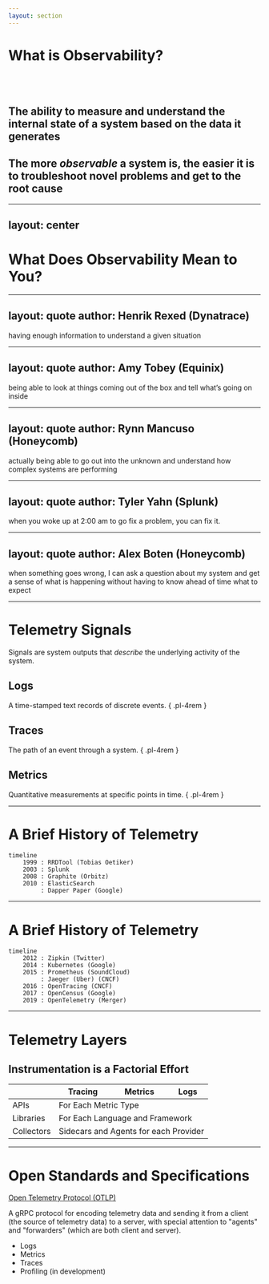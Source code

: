```yaml
---
layout: section
---
```

# What is Observability?

<br/>
<br/>

<v-clicks>

## The ability to measure and understand the internal state of a system based on the data it generates

## The more _observable_ a system is, the easier it is to troubleshoot novel problems and get to the root cause

</v-clicks>

<!--

Observability is the ability to measure and understand the internal state of a complex system (from the outside), based solely on data that it generates -- without having to rely on internal knowledge or assumptions about how the system works.

The more _observable_ a system is, the easier it is to troubleshoot novel problems (that is, the "unknown unknowns") and get to the root cause.

-->

---
layout: center
---

# What Does Observability Mean to You?

<!--

So what does this mean _to you_?

-->

---
layout: quote
author: Henrik Rexed (Dynatrace)
---

having enough information to understand a given situation

<!--

I have a few quotes here from the "Humans of Open Telemetry" interviews (as posted on tthe OpenTelemetry website).

There aren't the maintainers and contributors on the Open Telemetry project, so I think it's worth seeing what they have to say about observability.

Incidentally, I've called out where all these people work on the slides, just to emphasize a little bit that this project is not an ivory tower open source community, but rather a collaboration between all of the major players in the monitoring and observability space.

### Henrik Rexed, from Dynatrace said:

... monitoring is like, you just look at something, and observability is like having enough information to understand a given situation. So if you just look at metrics then, okay, you have a guess that something is going on, but you don’t understand. So having the options to get more information like logs, events, exceptions, traces, compiling, then at the end combine all those dimensions together, then you say, okay, I got it, this is my problem and I can resolve it.

-->

---
layout: quote
author: Amy Tobey (Equinix)
---

being able to look at things coming out of the box and tell what’s going on inside

<!--  It means being able to look at things coming out of the box and tell what’s going on inside parts. Very convenient. -->

---
layout: quote
author: Rynn Mancuso (Honeycomb)
---
actually being able to go out into the unknown and understand how complex systems are performing

<!--

For me, observability is about being able to ask deeper questions of our systems, being able to demand, I think, more than just alerting on things that are emergencies, things we’ve seen before, but actually being able to go out into the unknown and understand how complex systems are performing.

-->

---
layout: quote
author: Tyler Yahn (Splunk)
---

when you woke up at 2:00 am to go fix a problem, you can fix it.

<!--
I think Observability means that when you woke up at 2:00am to go fix a problem, you can fix it. And ideally, the next day you’re able to look at that code again and find out a way to never have that problem exist. I think that’s really what it means to me.
-->

---
layout: quote
author: Alex Boten (Honeycomb)
---

when something goes wrong, I can ask a question about my system and get a sense of what is happening without having to know ahead of time what to expect

<!-- . It means everything. Observability is life. I think Observability means that when something goes wrong, I can ask a question about my system and get a sense of what is happening without having to know ahead of time what to expect. Like I can just go and dig into my data and my services are instrumented well enough. Not like not perfectly, but well enough that I can just figure out what happened. And can I reproduce this thing that happened in probably production off in my own environment so that I can improve my code to manage it better next time. -->

---

# Telemetry Signals

Signals are system outputs that _describe_ the underlying activity of the system.

<v-click>

## Logs

A time-stamped text records of discrete events. { .pl-4rem }

</v-click>
<v-click>

## Traces

The path of an event through a system. { .pl-4rem }

</v-click>
<v-click>

## Metrics

Quantitative measurements at specific points in time. { .pl-4rem }

</v-click>

<!--
The data that your system needs to generate in order to be observable are called "telemetry signals", or just "signals" (or just "telemetry"). These are system outputs that _describe_ the underlying activity of the system. They can include **anything** that you want to measure or trace.

In current practice, there are three types of telemetry signals that are considered the "pillars" of observability:

- [click]Logs are time-stamped text records of discrete events. In the modern era, they are usually structured, and frequently they contain contextual information about the event or the environment in which it occurred. These are the oldest, most common, and most widely-used type of telemetry signal.
- [click]Metrics are quantitative measurements of some element of a system at a specific point in time.
- [click]Traces are about following the path of a request or event through a system. They give us the "big picture" of what happens when a request is made to an application.

-->

---

# A Brief History of Telemetry

```mermaid {theme: 'dark'}
timeline
    1999 : RRDTool (Tobias Oetiker)
    2003 : Splunk
    2008 : Graphite (Orbitz)
    2010 : ElasticSearch
         : Dapper Paper (Google)
```
<!--

Most of the folks talking about Telemetry and Metrics today tend to discount the tools that came _before_ "distributed tracing" like RRDTool, Splunk, Graphite, the ELK stack (Elastic/Logstash/Kibana).

In fact, I couldn't find articles discussing the history of _telemetry_ or _observability_ that went back any further than Google's Dapper paper in 2010....

In the early days of telemetry, all our data was in silos. We had logs, but they lived on the system where the software ran. If we had metrics, they were probably in an app-specific system, or maybe in RRDTool on each server. Traces stopped at the boundaries between services and applications.

-->

---

# A Brief History of Telemetry

```mermaid {theme: 'dark'}
timeline
    2012 : Zipkin (Twitter)
    2014 : Kubernetes (Google)
    2015 : Prometheus (SoundCloud)
         : Jaeger (Uber) (CNCF)
    2016 : OpenTracing (CNCF)
    2017 : OpenCensus (Google)
    2019 : OpenTelemetry (Merger)
```

<!--
https://blog.x.com/engineering/en_us/a/2012/distributed-systems-tracing-with-zipkin

Everyone at Google, of course, credits that paper with setting the stage for Zipkin and Jaeger, and even Prometheus.

Of course, it wasn't until after the rise of Kubernetes accelerated the adoption of microservice architectures that most of us really needed these tools -- until then, most troubleshooting and debugging was done on single application code bases, and only people working on extraordinarily large or complex systems knew they needed better tools.

Anyway. All of this is really just to give you the sort-of concept of how long OpenTelemetry has been around. OpenTracing and OpenCensus merged in 2019, and saw their 1.0 release of the new "Open Telemetry" SDKs and tools in 2021, but the final 1.0.0 stable version of the Open Telemetry protocol specification wasn't actually released until 2023. This isn't a brand new thing, but it's still new to many people.

That merger was a pivotal moment for observability. The commercial and open source community had been paying attentions to these efforts, and they rallied around the standardization of protocols and terminology. Today there are SDKs for every major programming language and framework, and adoption in every commercial APM tool -- even vendors you might not expect to adopt someone else's standard (like Splunk), have implemented ingestion via the protocols, and promoted the SDKs to developers.

-->

---

# Telemetry Layers

## Instrumentation is a Factorial Effort

<table>
<thead>
  <tr>
    <th></th>
    <th>Tracing</th>
    <th>Metrics</th>
    <th>Logs</th>
  </tr>
  </thead>
  <tbody>
  <tr>
    <td>APIs</td><td colspan="3">For Each Metric Type</td>
    </tr>
  <tr>
    <td>Libraries</td><td colspan="3">For Each Language and Framework</td>
    </tr>
  <tr>
    <td>Collectors</td><td colspan="3">Sidecars and Agents for each Provider</td>
    </tr>
</tbody>
</table>

<!--

And this ... is the reason why.

Without a standard, every language and framework had it's own way of implementing logging and metrics, and they all had to implement exporters and APIs for multiple vendors. Any new APM vendor that wanted to enter the market had to write their own tooling, their own SDKs, their own APIs, for each and every programming language and operating system they wanted to market to.

I interviewd for a job at DataDog years ago, when they were just planning their .NET support -- they needed to hire .NET developers who were also reverse engineers. They were looking for deep experts, people who could read IL and write low-level API intercepts, who had familiarity not just with writing .NET code, but with the source code of the framework. And they had to do that -- hiring a whole team of people with specific language and framework skills -- for _each_ language they wanted to support.

Open standards and open specifications are integral drivers of compatibility and collaboration. And yes, they make it easier for new vendors to enter the market, but they also make it possible for the big vendors to bring on-board every new language and framework, and to offload instrumentation to the framework and language authors...

Further, for many of these companies, it means they no longer have "agents" of their own that they have to maintain (we'll get into that a little more later).

Of course, on the other hand, customers were frustrated and "locked in" to the vendors they were using. Vendors each had their own SDKs, their own protocols, and data formats. In the old APM days, switching might require re-instrumenting the entire application or even making changes to infrastructure to deploy all new agents and collector/forwarders. In the microservices world, it means rebuilding and reinstrumenting dozens or hundreds of microservices, re-testing everything, because that sort of change introduces the risk of bugs and regressions.

As a result, the Open Telemetry project quickly became the second largest CNCF (Cloud Native Computing Foundation) project, second only to Kubernetes.

-->

---

# Open Standards and Specifications

[Open Telemetry Protocol (OTLP)](https://github.com/open-telemetry/opentelemetry-proto)

<v-clicks depth="2">

A gRPC protocol for encoding telemetry data and sending it from a client (the source of     telemetry data) to a server, with special attention to "agents" and "forwarders" (which are both client and server).

- Logs
- Metrics
- Traces
- Profiling (in development)

</v-clicks>

<!--
Both OpenTracing and OpenCensus were open source projects that were trying to create _standards_ and _specifications_ that would allow for interoperability. Their merger meant there was one standard, one specification. Ironically, that standard specifically calls out problems with the OpenCensus protocol (like lack of delivery guarantees).

The Open Telemetry Protocol (OTLP) uses Protocol Buffers and binary serialization for encoding telemetry data, and sends it over gRPC. It's conflicting goals are to be highly reliable and make sure failures are visible, to have high throughput, low CPU usage and minimal pressure on memory, all while supporting the ability of forwarders to efficiently modify data before forwarding it.

The OTLP protocol 1.0.0 had support for traces, metrics, and logs.

Profiles were added as "development" in 1.3.0 (last year).

-->
